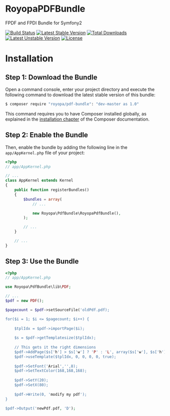 RoyopaPDFBundle
===============

FPDF and FPDI Bundle for Symfony2

[![Build Status](https://travis-ci.org/royopa/RoyopaPdfBundle.png?branch=master)](https://travis-ci.org/royopa/RoyopaPdfBundle)
[![Latest Stable Version](https://poser.pugx.org/royopa/pdf-bundle/v/stable.svg)](https://packagist.org/packages/royopa/pdf-bundle) [![Total Downloads](https://poser.pugx.org/royopa/pdf-bundle/downloads.svg)](https://packagist.org/packages/royopa/pdf-bundle) [![Latest Unstable Version](https://poser.pugx.org/royopa/pdf-bundle/v/unstable.svg)](https://packagist.org/packages/royopa/pdf-bundle) [![License](https://poser.pugx.org/royopa/pdf-bundle/license.svg)](https://packagist.org/packages/royopa/pdf-bundle)

Installation
============

Step 1: Download the Bundle
---------------------------

Open a command console, enter your project directory and execute the
following command to download the latest stable version of this bundle:

```bash
$ composer require "royopa/pdf-bundle": "dev-master as 1.0"
```

This command requires you to have Composer installed globally, as explained
in the [installation chapter](https://getcomposer.org/doc/00-intro.md)
of the Composer documentation.

Step 2: Enable the Bundle
-------------------------

Then, enable the bundle by adding the following line in the `app/AppKernel.php`
file of your project:

```php
<?php
// app/AppKernel.php

// ...
class AppKernel extends Kernel
{
    public function registerBundles()
    {
        $bundles = array(
            // ...

            new Royopa\PdfBundle\RoyopaPdfBundle(),
        );

        // ...
    }

    // ...
}
```

Step 3: Use the Bundle
----------------------

```php
<?php
// app/AppKernel.php

use Royopa\PdfBundle\lib\PDF;

// ...
$pdf = new PDF();

$pagecount = $pdf->setSourceFile('oldPdf.pdf);

for($i = 1; $i <= $pagecount; $i++) {
        
    $tplIdx = $pdf->importPage($i);
        
    $s = $pdf->getTemplatesize($tplIdx);
        
    // This gets it the right dimensions
    $pdf->AddPage($s['h'] > $s['w'] ? 'P' : 'L', array($s['w'], $s['h']), true); 
    $pdf->useTemplate($tplIdx, 0, 0, 0, 0, true);
        
    $pdf->SetFont('Arial','',8);
    $pdf->SetTextColor(168,168,168);
        
    $pdf->SetY(20);
    $pdf->SetX(80);
        
    $pdf->Write(0, 'modify my pdf');
}

$pdf->Output('newPdf.pdf, 'D');
```
